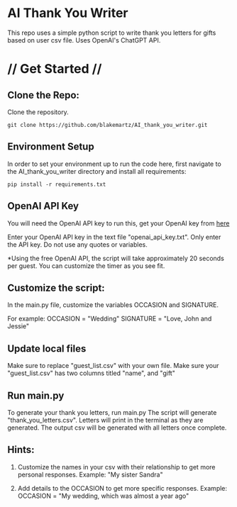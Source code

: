 # AI Thank You Writer
This repo uses a simple python script to write thank you letters for gifts based on user csv file. Uses OpenAI's ChatGPT API.

# // Get Started //

## Clone the Repo:
Clone the repository. 
```shell
git clone https://github.com/blakemartz/AI_thank_you_writer.git
```

## Environment Setup
In order to set your environment up to run the code here, first navigate to the AI_thank_you_writer directory and install all requirements:

```shell
pip install -r requirements.txt
```

## OpenAI API Key 
You will need the OpenAI API key to run this, get your OpenAI key from [here](https://platform.openai.com/account/api-keys)

Enter your OpenAI API key in the text file "openai_api_key.txt".
Only enter the API key. Do not use any quotes or variables.

*Using the free OpenAI API, the script will take approximately 20 seconds per guest. You can customize the timer as you see fit.

## Customize the script:
In the main.py file, customize the variables OCCASION and SIGNATURE. 

For example:
OCCASION = "Wedding"
SIGNATURE = "Love, John and Jessie"

## Update local files
Make sure to replace "guest_list.csv" with your own file.
Make sure your "guest_list.csv" has two columns titled "name", and "gift"

## Run main.py
To generate your thank you letters, run main.py
The script will generate "thank_you_letters.csv". 
Letters will print in the terminal as they are generated. 
The output csv will be generated with all letters once complete.

## Hints:
1. Customize the names in your csv with their relationship to get more personal responses.
Example:
"My sister Sandra"

2. Add details to the OCCASION to get more specific responses. 
Example: OCCASION = "My wedding, which was almost a year ago"




